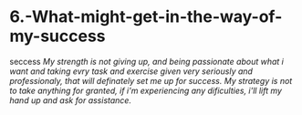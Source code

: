 # 6.-What-might-get-in-the-way-of-my-success
seccess
*My strength is not giving up, and being passionate about what i want and taking evry task and exercise given very seriously and professionaly, that will definately set me up for success.
My strategy is not to take anything for granted, if i'm experiencing any dificulties, i'll lift my hand up and ask for assistance.*
